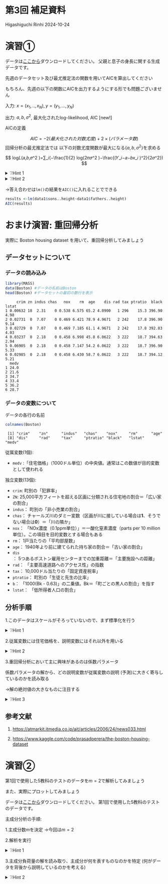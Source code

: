 第3回 補足資料
================
Higashiguchi Rinhi
2024-10-24

# 演習①

データは[ここから](https://github.com/Higashiguchi-Rinhi/tokushujikken/blob/dc9812d63186b8dc9685103218a305e9bb848661/dataset/simulated_height_data_n100.csv)ダウンロードしてください。
父親と息子の身長に関する生成データです。

<div class="callout-box">

先週のデータセット及び最尤推定法の関数を用いてAICを算出してください

もちろん、先週の以下の関数にAICを出力するようにする形でも問題ございません

入力: $x=(x_1,..,x_N), y=(y_1,...,y_N)$

出力: $a,b,\sigma^2$, 最大化されたlog-likelihood, AIC \[new!\]

</div>

AICの定義

$$
AIC = -2(最大化された対数尤度)+ 2×(パラメータ数)
$$ 回帰分析の最尤推定法では
以下の対数尤度関数が最大になる$\{a,b,\sigma^2\}$を求める

$$
log𝐿(𝑎,𝑏,𝜎^2 )=∑_𝑖(−\frac{1}{2} log⁡(2𝜋𝜎^2 )−\frac{(𝑌_𝑖−𝑎−𝑏𝑥_𝑖 )^2}{2𝜎^2})
$$

<details>
<summary>
❔Hint 1
</summary>

対数尤度関数が最大になるのは対数尤度関数にパラメータ推定値$\{a,b,\sigma^2\}$を代入したもの

</details>
<details>
<summary>
❔Hint 2
</summary>

パラメータ数は$\{a,b,\sigma^2\}$の3つです

</details>

→答え合わせは`lm()`の結果を`AIC()`に入れることでできる

``` r
results <-lm(data1$sons..height~data1$fathers..height)
AIC(results)
```

# おまけ演習: 重回帰分析

<div class="callout-box">

実際に Boston housing dataset を用いて、重回帰分析してみましょう

</div>

## データセットについて

### データの読み込み

``` r
library(MASS)
data(Boston) #データの名前はBoston
head(Boston) #データセットの最初の数行を表示
```

         crim zn indus chas   nox    rm  age    dis rad tax ptratio  black lstat
    1 0.00632 18  2.31    0 0.538 6.575 65.2 4.0900   1 296    15.3 396.90  4.98
    2 0.02731  0  7.07    0 0.469 6.421 78.9 4.9671   2 242    17.8 396.90  9.14
    3 0.02729  0  7.07    0 0.469 7.185 61.1 4.9671   2 242    17.8 392.83  4.03
    4 0.03237  0  2.18    0 0.458 6.998 45.8 6.0622   3 222    18.7 394.63  2.94
    5 0.06905  0  2.18    0 0.458 7.147 54.2 6.0622   3 222    18.7 396.90  5.33
    6 0.02985  0  2.18    0 0.458 6.430 58.7 6.0622   3 222    18.7 394.12  5.21
      medv
    1 24.0
    2 21.6
    3 34.7
    4 33.4
    5 36.2
    6 28.7

### データの変数について

データの各行の名前

``` r
colnames(Boston)
```

     [1] "crim"    "zn"      "indus"   "chas"    "nox"     "rm"      "age"    
     [8] "dis"     "rad"     "tax"     "ptratio" "black"   "lstat"   "medv"   

従属変数(1個):

- `medv`
  :「住宅価格」（1000ドル単位）の中央値。通常はこの数値が目的変数として使われる

独立変数(13個):

- `crim`: 町別の「犯罪率」
- `ZN`:
  25,000平方フィートを超える区画に分類される住宅地の割合＝「広い家の割合」
- `indus`： 町別の「非小売業の割合」
- `chas`：
  チャールズ川のダミー変数（区画が川に接している場合は**1**、そうでない場合は**0**）＝「川の隣か」
- `nox`： 「NOx濃度（0.1ppm単位）」＝一酸化窒素濃度（parts per 10
  million単位）。この項目を目的変数とする場合もある
- `rm`： 1戸当たりの「平均部屋数」
- `age`： 1940年より前に建てられた持ち家の割合＝「古い家の割合」
- `dis`：
  5つあるボストン雇用センターまでの加重距離＝「主要施設への距離」
- `rad`： 「主要高速道路へのアクセス性」の指数
- `tax`： 10,000ドル当たりの「固定資産税率」
- `ptratio`： 町別の「生徒と先生の比率」
- `b`： 「1000(Bk - 0.63)」の二乗値。Bk＝「町ごとの黒人の割合」を指す
- `lstat`： 「低所得者人口の割合」

## 分析手順

1.このデータはスケールがそろっていないので、まず標準化を行う

<details>
<summary>
❔Hint 1
</summary>

`scale()`関数を用いることで各変数を標準化します。つまり、各変数からその平均を引き、標準偏差で割る処理が自動的に行われます。

``` r
options(scipen=999)
boston_scaled <- as.data.frame(scale(Boston))
```

注: 理由について気になる方は心理統計学の基礎p234を参照

</details>

2.従属変数には住宅価格を、説明変数にはそれ以外を用いる

<details>
<summary>
❔Hint 2
</summary>

`lm`関数を用います。
`lm`関数における従属変数と説明変数の指定はどのように行うか調べましょう

``` r
# 目的変数medv（住宅価格）を、すべての説明変数で説明する場合「.」を用いる
model <- lm(medv ~ ., data = boston_scaled)
```

</details>

3.重回帰分析において主に興味があるのは係数パラメータ

係数パラメータの解から、どの説明変数が従属変数の説明
(予測)に大きく寄与しているのかを読み取る

→解の絶対値の大きなものに注目する

<details>
<summary>
❔Hint 3
</summary>

``` r
summary(model)
```


    Call:
    lm(formula = medv ~ ., data = boston_scaled)

    Residuals:
         Min       1Q   Median       3Q      Max 
    -1.69559 -0.29680 -0.05633  0.19322  2.84864 

    Coefficients:
                              Estimate             Std. Error t value
    (Intercept) -0.0000000000000001628  0.0229370281451951111   0.000
    crim        -0.1010170764073737709  0.0307368196733816892  -3.287
    zn           0.1177152012154594751  0.0348107484188725294   3.382
    indus        0.0153352002454430758  0.0458711923391040485   0.334
    chas         0.0741988319690506104  0.0237940249602185995   3.118
    nox         -0.2238480280384697874  0.0481263469733852131  -4.651
    rm           0.2910564654888393443  0.0319275986444202409   9.116
    age          0.0021186381363495457  0.0404301526590648275   0.052
    dis         -0.3378363471562726428  0.0456658803233316105  -7.398
    rad          0.2897490528123856102  0.0628127788186940150   4.613
    tax         -0.2260316798263767302  0.0689119054706839734  -3.280
    ptratio     -0.2242712309134744786  0.0307958675712234099  -7.283
    black        0.0924322323192746376  0.0266621757055152363   3.467
    lstat       -0.4074469332149451284  0.0393777125678079140 -10.347
                            Pr(>|t|)    
    (Intercept)             1.000000    
    crim                    0.001087 ** 
    zn                      0.000778 ***
    indus                   0.738288    
    chas                    0.001925 ** 
    nox            0.000004245643808 ***
    rm          < 0.0000000000000002 ***
    age                     0.958229    
    dis            0.000000000000601 ***
    rad            0.000005070529023 ***
    tax                     0.001112 ** 
    ptratio        0.000000000001309 ***
    black                   0.000573 ***
    lstat       < 0.0000000000000002 ***
    ---
    Signif. codes:  0 '***' 0.001 '**' 0.01 '*' 0.05 '.' 0.1 ' ' 1

    Residual standard error: 0.516 on 492 degrees of freedom
    Multiple R-squared:  0.7406,    Adjusted R-squared:  0.7338 
    F-statistic: 108.1 on 13 and 492 DF,  p-value: < 0.00000000000000022

参考文献2では各変数と従属変数との相関係数を見て、用いる独立変数を決めている。参考文献2の前半を是非参照されたい。

“From correlation matrix, we see TAX and RAD are highly correlated
features. The columns LSTAT, INDUS, RM, TAX, NOX, PTRAIO has a
correlation score above 0.5 with MEDV which is a good indication of
using as predictors.”

一応こちらでも変数間の相関係数を図示する

``` r
library(corrplot)
```

    corrplot 0.95 loaded

``` r
library(RColorBrewer)
M <-cor(boston_scaled)
corrplot(M, type="upper", order="hclust",
         col=brewer.pal(n=8, name="RdYlBu"))
```

![](supplementary_3_files/figure-gfm/unnamed-chunk-7-1.png)<!-- -->

今回の結果において、標準偏回帰係数が大きい独立変数と対応していることが確認できる。
実際は先に相関係数を確認することで多重共線性の問題を避けて重回帰分析を行うことが推奨される。

</details>

## 参考文献

1.  <https://atmarkit.itmedia.co.jp/ait/articles/2006/24/news033.html>

2.  <https://www.kaggle.com/code/prasadperera/the-boston-housing-dataset>

# 演習②

<div class="callout-box">

第1回で使用した5教科のテストのデータを$m=2$で解析してみましょう

また、実際にプロットしてみましょう

</div>

データは[ここから](https://github.com/Higashiguchi-Rinhi/tokushujikken/blob/8115d54838df05579f27cbaa0baea8fa8fe3cd98/dataset/five_subject_score_n20p5.csv)ダウンロードしてください。
第1回で使用した5教科のテストのデータです。

主成分分析の手順:

1.主成分数$m$を決定 →今回は$m=2$

2.解析を実行

<details>
<summary>
❔Hint 1
</summary>

- Rの関数`prcomp()`を用いる

→`prcomp()`：主成分分析を実行してくれる関数

- データの標準化を行うにはどうすれば良いか

</details>

3.主成分負荷量の解を読み取り、主成分が何を表すものなのかを特定
(何がデータを背後から説明しているのかを考える)

<details>
<summary>
❔Hint 2
</summary>

- Rの関数`biplot()`を用いる

→`prcomp()`の結果を入力すると、プロット結果を図示してくれる

</details>
